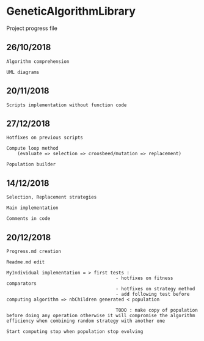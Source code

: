 # GeneticAlgorithmLibrary
Project progress file

## 26/10/2018

    Algorithm comprehension

    UML diagrams

## 20/11/2018

    Scripts implementation without function code

## 27/12/2018 

    Hotfixes on previous scripts 

    Compute loop method 
        (evaluate => selection => croosbeed/mutation => replacement)

    Population builder

## 14/12/2018

    Selection, Replacement strategies 

    Main implementation

    Comments in code

## 20/12/2018

    Progress.md creation 

    Readme.md edit

    MyIndividual implementation = > first tests : 
                                            - hotfixes on fitness comparators
                                            - hotfixes on strategy method 
                                            - add following test before computing algorithm => nbChildren generated < population 

                                            TODO : make copy of population before doing any operation otherwise it will compromise the algorithm efficiency when combining random strategy with another one
    
    Start computing stop when population stop evolving